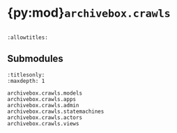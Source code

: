 # {py:mod}`archivebox.crawls`

```{py:module} archivebox.crawls
```

```{autodoc2-docstring} archivebox.crawls
:allowtitles:
```

## Submodules

```{toctree}
:titlesonly:
:maxdepth: 1

archivebox.crawls.models
archivebox.crawls.apps
archivebox.crawls.admin
archivebox.crawls.statemachines
archivebox.crawls.actors
archivebox.crawls.views
```
